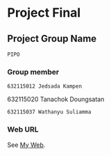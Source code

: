 # Project Final

## Project Group Name
```
PIPO
```

### Group member
```
632115012 Jedsada Kampen
```
632115020 Tanachok Doungsatan
```
632115037 Wathanyu Suliamma
```

### Web URL
See [My Web](http://44.207.193.208:8001/).
